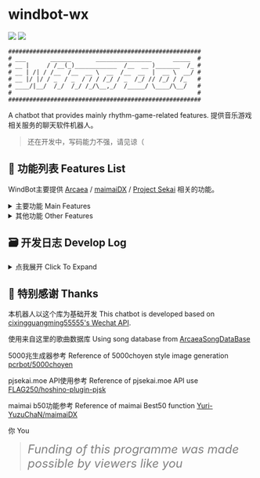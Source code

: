 # windbot-wx
![](https://img.shields.io/github/last-commit/Windsun6688/windbot-wx?style=for-the-badge)
![](https://img.shields.io/github/commit-activity/w/Windsun6688/windbot-wx?style=for-the-badge)

```
#######################################################
# ___       ______       ________________      _____  #
# __ |     / /__(_)____________  /__  __ )_______  /_ #
# __ | /| / /__  /__  __ \  __  /__  __  |  __ \  __/ #
# __ |/ |/ / _  / _  / / / /_/ / _  /_/ // /_/ / /_   #
# ____/|__/  /_/  /_/ /_/\__,_/  /_____/ \____/\__/   #
#                                                     #
#######################################################
```

A chatbot that provides mainly rhythm-game-related features.
提供音乐游戏相关服务的聊天软件机器人。
> 还在开发中，写码能力不强，请见谅（

## :page_with_curl: 功能列表 Features List
WindBot主要提供 [Arcaea](https://arcaea.lowiro.com/) / [maimaiDX](https://maimai.sega.jp/) / [Project Sekai](https://pjsekai.sega.jp/) 相关的功能。
<details>
  <summary>主要功能 Main Features</summary>

- **Arcaea相关**: 查询歌曲信息，查询谱面信息，查询别名，获取指定定数所有曲目，定数表，随机曲目
- **maimaiDX相关**: 查询歌曲&谱面信息，查询别名，best50图片生成，随机曲目，新歌列表，牌子查询
- **pjsk相关**: 查询当前活动信息，查询个人FC/AP数据，查询皆传进度，查询别名
  

</details>

<details>
  <summary>其他功能 Other Features</summary>

  - 我想要五千兆系图片生成
  - 动画截图溯源
  - 拍一拍执行命令
  - RSS订阅推送

</details>

## :card_file_box: 开发日志 Develop Log

<details>
  <summary>点我展开 Click To Expand</summary>

- 2024.01.14


    - 新增功能:
        - mgrade \<sid> 根据ID查询水鱼网maimai单曲成绩
        - mbpm \<bpm> 查找maimai中特定BPM的歌曲

    - 更新功能:
        - mplate新增参数 l[eft] 获取的剩余曲目列表
        --使用结构: @WindBot mplate [l] [remaining_list_len] \<plate>
        ---使用示例: @WindBot mplate l 20 舞将

        - minfo在使用曲名查找时不会对大小写更加不敏感, 增加了模糊搜索的容错率

    - 修复功能:

        - mplate在计算舞系名牌版时不会计入DX后的“追加Re:Master谱面” 

- 2024.01.08

    - 更新功能：
        - rand \<item1> \<item2> [item3]...... 随机抽取项目
    - 修复功能：
        - mb50 rating框颜色不正确的问题

- 2023.12.30
    - 更新功能：
        - parrot, friday更改为@命令触发
        - parrot现在会发送parrot名称+更高清的parrot动图
        - parrot新增参数 `l`（lowres）发送之前的低像素版本动图

- 2023.12.23
    - 更新功能:
        - minfo现在会将DX后版本号显示为国行版本
        - parrot更改为触发词触发
- 2023.12.20
    - 添加功能:
        - parrot 随机发送一张派对鹦鹉图片
- 2023.12.15
    - 修复功能:
        - 当WB未记录昵称被拍时，会正确刷新用户
        - 调用时的前置和后置空格已被chomp
- 2023.12.15
    - 修复功能:
        - PatAction可以连环绑定的问题
        - 使用设定为patstat的PatAction对群组造成侵入性影响的问题
- 2023.12.13
  - WindBot一周年！🎉
  - 新增功能:
    - PatAction 拍一拍WB执行预设定命令
    - 使用“WB"呼出WindBot
    - listfunc 展示所有可用命令

- 2023.12.4
  - 修复功能: mplate
    - 修复了名牌版确定后会多次出现总共计数的问题
    - 解决了Re:Master计数出错的问题
    - 华&煌系列的国服特性已经正确显示

- 2023.12.3
  - 新增功能:
    - mplate <plate> maimai名牌版进度查询 (Diving-Fish数据源)

- 2023.12.1
  - 改善了功能呼叫结构
  - 新增功能:
    - 机器电池检测功能，失去墙插自动提醒管理员

- 2023.11.25
  - 修复了rss推送功能的
    ```
    题@个:
    这       
    Link: 问
    ```

- 2023.10.18
  - 修复功能: pjskpf, amikaiden
  - 新增功能:
    - pwhat [alias] pjsk别名库
    - pinfo [ID | Title] pjsk歌曲信息
    - pcinfo [ID] pjsk谱面信息

- 2023.9.14
  - 修复rss推送会重复推送，动态删除导致不再判断刷新的问题

- 2023.9.11
  - 增加rss推送功能
  - 新增randmai函数 随机抽取maimai歌曲
  - 新增mnew函数 显示当前maimai版本所有歌曲
  - 修复拍一拍相关

- 2023.08.20
  - 适配wxAPI更新，wx版本更新至至3.9.2.23

</details>

## :gift_heart: 特别感谢 Thanks

本机器人以这个库为基础开发 This chatbot is developed based on [cixingguangming55555's Wechat API](https://github.com/cixingguangming55555/wechat-bot).

使用来自这里的歌曲数据库 Using song database from [ArcaeaSongDataBase](https://github.com/Arcaea-Infinity/ArcaeaSongDatabase)

5000兆生成器参考 Reference of 5000choyen style image generation [pcrbot/5000choyen](https://github.com/pcrbot/5000choyen)

pjsekai.moe API使用参考 Reference of pjsekai.moe API use [FLAG250/hoshino-plugin-pjsk](https://github.com/FLAG250/hoshino-plugin-pjsk)

maimai b50功能参考 Reference of maimai Best50 function [Yuri-YuzuChaN/maimaiDX](https://github.com/Yuri-YuzuChaN/maimaiDX)

你 You 
> <font color=gray size=5>*Funding of this programme was made possible by viewers like you*</font>
